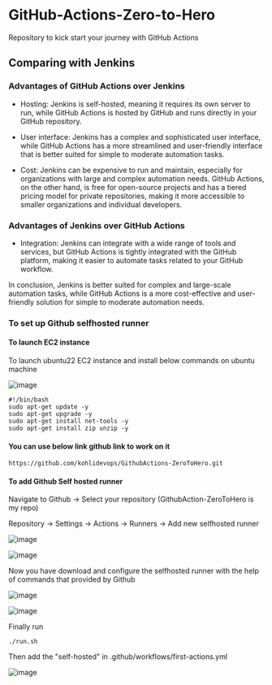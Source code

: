 # GitHub-Actions-Zero-to-Hero
Repository to kick start your journey with GitHub Actions

## Comparing with Jenkins 

### Advantages of GitHub Actions over Jenkins

- Hosting: Jenkins is self-hosted, meaning it requires its own server to run, while GitHub Actions is hosted by GitHub and runs directly in your GitHub repository.

- User interface: Jenkins has a complex and sophisticated user interface, while GitHub Actions has a more streamlined and user-friendly interface that is better suited for simple to moderate automation tasks.

- Cost: Jenkins can be expensive to run and maintain, especially for organizations with large and complex automation needs. GitHub Actions, on the other hand, is free for open-source projects and has a tiered pricing model for private repositories, making it more accessible to smaller organizations and individual developers.

### Advantages of Jenkins over GitHub Actions

- Integration: Jenkins can integrate with a wide range of tools and services, but GitHub Actions is tightly integrated with the GitHub platform, making it easier to automate tasks related to your GitHub workflow.

In conclusion, Jenkins is better suited for complex and large-scale automation tasks, while GitHub Actions is a more cost-effective and user-friendly solution for simple to moderate automation needs.


### To set up Github selfhosted runner

#### To launch EC2 instance

To launch ubuntu22 EC2 instance and install below commands on ubuntu machine

![image](https://github.com/kohlidevops/GithubActions-ZeroToHero/assets/100069489/2f230961-e78f-4247-9cf7-91c14aab768a)

```
#!/bin/bash
sudo apt-get update -y
sudo apt-get upgrade -y
sudo apt-get install net-tools -y
sudo apt-get install zip unzip -y
```

#### You can use below link github link to work on it

```
https://github.com/kohlidevops/GithubActions-ZeroToHero.git
```

#### To add Github Self hosted runner

Navigate to Github -> Select your repository (GithubAction-ZeroToHero is my repo)

Repository -> Settings -> Actions -> Runners -> Add new selfhosted runner

![image](https://github.com/kohlidevops/GithubActions-ZeroToHero/assets/100069489/d24a497a-913b-43ee-ad01-9b93668c3f41)

![image](https://github.com/kohlidevops/GithubActions-ZeroToHero/assets/100069489/23be8f1d-e176-4a42-aceb-c4c497ada977)

Now you have download and configure the selfhosted runner with the help of commands that provided by Github

![image](https://github.com/kohlidevops/GithubActions-ZeroToHero/assets/100069489/d67bba2e-f28c-406c-89c9-152beb16efe9)

![image](https://github.com/kohlidevops/GithubActions-ZeroToHero/assets/100069489/39f86f08-626a-4b54-8831-91909f18a031)

Finally run

```
./run.sh
```

Then add the "self-hosted" in .github/workflows/first-actions.yml

![image](https://github.com/kohlidevops/GithubActions-ZeroToHero/assets/100069489/8839b0d2-b0fd-4314-8729-28633e7177b3)
